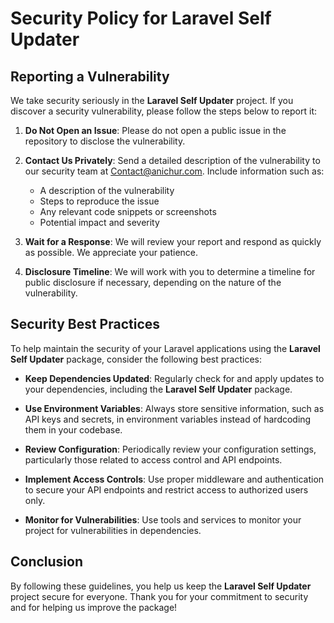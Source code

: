 # Security Policy for Laravel Self Updater

## Reporting a Vulnerability

We take security seriously in the **Laravel Self Updater** project. If you discover a security vulnerability, please follow the steps below to report it:

1. **Do Not Open an Issue**: Please do not open a public issue in the repository to disclose the vulnerability.

2. **Contact Us Privately**: Send a detailed description of the vulnerability to our security team at [Contact@anichur.com](mailto:Contact@anichur.com). Include information such as:

   - A description of the vulnerability
   - Steps to reproduce the issue
   - Any relevant code snippets or screenshots
   - Potential impact and severity

3. **Wait for a Response**: We will review your report and respond as quickly as possible. We appreciate your patience.

4. **Disclosure Timeline**: We will work with you to determine a timeline for public disclosure if necessary, depending on the nature of the vulnerability.

## Security Best Practices

To help maintain the security of your Laravel applications using the **Laravel Self Updater** package, consider the following best practices:

- **Keep Dependencies Updated**: Regularly check for and apply updates to your dependencies, including the **Laravel Self Updater** package.
- **Use Environment Variables**: Always store sensitive information, such as API keys and secrets, in environment variables instead of hardcoding them in your codebase.
- **Review Configuration**: Periodically review your configuration settings, particularly those related to access control and API endpoints.
- **Implement Access Controls**: Use proper middleware and authentication to secure your API endpoints and restrict access to authorized users only.

- **Monitor for Vulnerabilities**: Use tools and services to monitor your project for vulnerabilities in dependencies.

## Conclusion

By following these guidelines, you help us keep the **Laravel Self Updater** project secure for everyone. Thank you for your commitment to security and for helping us improve the package!

